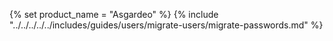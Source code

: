 {% set product_name = "Asgardeo" %}
{% include "../../../../../includes/guides/users/migrate-users/migrate-passwords.md" %}
